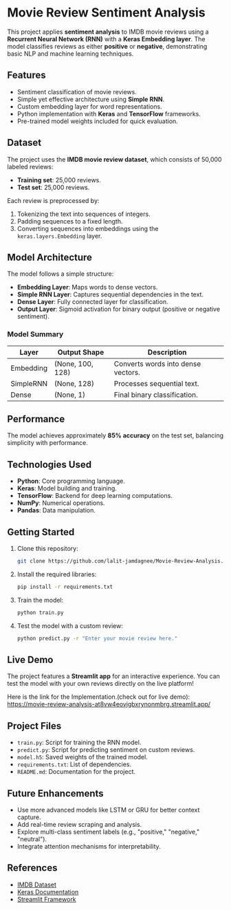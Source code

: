 
# Movie Review Sentiment Analysis

This project applies **sentiment analysis** to IMDB movie reviews using a **Recurrent Neural Network (RNN)** with a **Keras Embedding layer**. The model classifies reviews as either **positive** or **negative**, demonstrating basic NLP and machine learning techniques.

## Features
- Sentiment classification of movie reviews.
- Simple yet effective architecture using **Simple RNN**.
- Custom embedding layer for word representations.
- Python implementation with **Keras** and **TensorFlow** frameworks.
- Pre-trained model weights included for quick evaluation.

## Dataset
The project uses the **IMDB movie review dataset**, which consists of 50,000 labeled reviews:
- **Training set**: 25,000 reviews.
- **Test set**: 25,000 reviews.

Each review is preprocessed by:
1. Tokenizing the text into sequences of integers.
2. Padding sequences to a fixed length.
3. Converting sequences into embeddings using the `keras.layers.Embedding` layer.

## Model Architecture
The model follows a simple structure:
- **Embedding Layer**: Maps words to dense vectors.
- **Simple RNN Layer**: Captures sequential dependencies in the text.
- **Dense Layer**: Fully connected layer for classification.
- **Output Layer**: Sigmoid activation for binary output (positive or negative sentiment).

### Model Summary
| Layer           | Output Shape | Description                      |
|------------------|--------------|----------------------------------|
| Embedding        | (None, 100, 128) | Converts words into dense vectors. |
| SimpleRNN        | (None, 128)  | Processes sequential text.      |
| Dense            | (None, 1)    | Final binary classification.    |

## Performance
The model achieves approximately **85% accuracy** on the test set, balancing simplicity with performance.

## Technologies Used
- **Python**: Core programming language.
- **Keras**: Model building and training.
- **TensorFlow**: Backend for deep learning computations.
- **NumPy**: Numerical operations.
- **Pandas**: Data manipulation.

## Getting Started
1. Clone this repository:
   ```bash
   git clone https://github.com/lalit-jamdagnee/Movie-Review-Analysis.git
   ```
2. Install the required libraries:
   ```bash
   pip install -r requirements.txt
   ```
3. Train the model:
   ```bash
   python train.py
   ```
4. Test the model with a custom review:
   ```bash
   python predict.py -r "Enter your movie review here."
   ```

## Live Demo
The project features a **Streamlit app** for an interactive experience. You can test the model with your own reviews directly on the live platform! 

Here is the link for the Implementation.(check out for live demo): https://movie-review-analysis-at8vw4eovjgbxrynonmbrg.streamlit.app/

## Project Files
- `train.py`: Script for training the RNN model.
- `predict.py`: Script for predicting sentiment on custom reviews.
- `model.h5`: Saved weights of the trained model.
- `requirements.txt`: List of dependencies.
- `README.md`: Documentation for the project.

## Future Enhancements
- Use more advanced models like LSTM or GRU for better context capture.
- Add real-time review scraping and analysis.
- Explore multi-class sentiment labels (e.g., "positive," "negative," "neutral").
- Integrate attention mechanisms for interpretability.

## References
- [IMDB Dataset](https://ai.stanford.edu/~amaas/data/sentiment/)
- [Keras Documentation](https://keras.io/)
- [Streamlit Framework](https://streamlit.io/)


